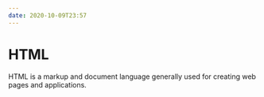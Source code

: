 ```yaml
---
date: 2020-10-09T23:57
---
```


# HTML

HTML is a markup and document language generally used for creating web pages and
applications.
